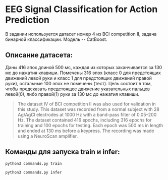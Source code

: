 
# EEG Signal Classification for Action Prediction

В задании используется датасет номер 4 из BCI competition II, задача бинарной классификации. Модель -- CatBoost.

## Описание датасета:

Даны 416 эпох длиной 500 мс, каждая из которых заканчивается за 130 мс до нажатия клавиши. Помечены 316 эпох (класс 0 для предстоящих движений левой руки и класс 1 для предстоящих движений правой руки), остальные 100 эпох не помечены (тест).
Цель состоит в том, чтобы предсказать предстоящее движение указательных пальцев левой(0), либо правой(1) руки за 130 мс до нажатия клавиши.

>The dataset IV of BCI competition II was also used for validation in this study.
>This dataset was recorded from a normal subject with 28 Ag/AgCl electrodes at 1000 Hz with a band-pass filter of 0.05–200 Hz.
>The dataset contained 416 epochs, including 316 epochs for training and 100 epochs for testing.
>Each epoch was 500 ms in length and ended at 130 ms before a keypress.
>The recording was made using a NeuroScan amplifier.

## Команды для запуска train и infer:

```
python3 commands.py train
```

```
python3 commands.py infer
```
